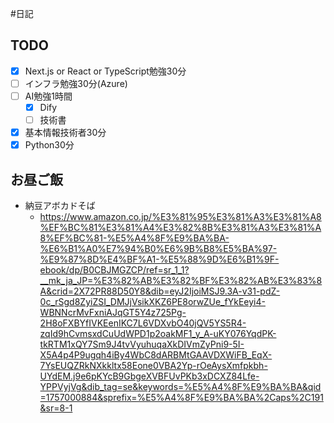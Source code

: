 #日記 

## TODO
- [x] Next.js or React or TypeScript勉強30分
- [ ] インフラ勉強30分(Azure)
- [ ] AI勉強1時間
	- [x] Dify
	- [ ] 技術書
- [x] 基本情報技術者30分
- [x] Python30分

## お昼ご飯
- 納豆アボカドそば
	- https://www.amazon.co.jp/%E3%81%95%E3%81%A3%E3%81%A8%EF%BC%81%E3%81%A4%E3%82%8B%E3%81%A3%E3%81%A8%EF%BC%81-%E5%A4%8F%E9%BA%BA-%E6%B1%A0%E7%94%B0%E6%9B%B8%E5%BA%97-%E9%87%8D%E4%BF%A1-%E5%88%9D%E6%B1%9F-ebook/dp/B0CBJMGZCP/ref=sr_1_1?__mk_ja_JP=%E3%82%AB%E3%82%BF%E3%82%AB%E3%83%8A&crid=2X72PR88D50Y8&dib=eyJ2IjoiMSJ9.3A-v31-pdZ-0c_rSgd8ZyiZSI_DMJjVsikXKZ6PE8orwZUe_fYkEeyi4-WBNNcrMvFxniAJqGT5Y4z725Pg-2H8oFXBYfIVKEenIKC7L6VDXvbO40jQV5YS5R4-zqId9hCvmsxdCuUdWPD1p2oakMF1_y_A-uKY076YqdPK-tkRTM1xQY7Sm9J4tvVyuhuqaXkDIVmZyPni9-5I-X5A4p4P9ugqh4iBy4WbC8dARBMtGAAVDXWiFB_EqX-7YsEUQZRkNXkkltx58Eone0VBA2Yp-rOeAysXmfpkbh-UYdEM.j9e6pKYcB9GbgeXVBFUvPKb3xDCXZ84Lfe-YPPVyjVg&dib_tag=se&keywords=%E5%A4%8F%E9%BA%BA&qid=1757000884&sprefix=%E5%A4%8F%E9%BA%BA%2Caps%2C191&sr=8-1